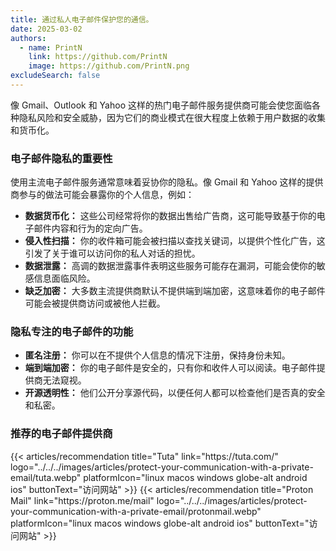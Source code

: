 ```yaml
---
title: 通过私人电子邮件保护您的通信。
date: 2025-03-02
authors:
  - name: PrintN
    link: https://github.com/PrintN
    image: https://github.com/PrintN.png
excludeSearch: false
---
```

像 Gmail、Outlook 和 Yahoo 这样的热门电子邮件服务提供商可能会使您面临各种隐私风险和安全威胁，因为它们的商业模式在很大程度上依赖于用户数据的收集和货币化。

### 电子邮件隐私的重要性
使用主流电子邮件服务通常意味着妥协你的隐私。像 Gmail 和 Yahoo 这样的提供商参与的做法可能会暴露你的个人信息，例如：
- **数据货币化：** 这些公司经常将你的数据出售给广告商，这可能导致基于你的电子邮件内容和行为的定向广告。
- **侵入性扫描：** 你的收件箱可能会被扫描以查找关键词，以提供个性化广告，这引发了关于谁可以访问你的私人对话的担忧。
- **数据泄露：** 高调的数据泄露事件表明这些服务可能存在漏洞，可能会使你的敏感信息面临风险。
- **缺乏加密：** 大多数主流提供商默认不提供端到端加密，这意味着你的电子邮件可能会被提供商访问或被他人拦截。

### 隐私专注的电子邮件的功能
- **匿名注册：** 你可以在不提供个人信息的情况下注册，保持身份未知。
- **端到端加密：** 你的电子邮件是安全的，只有你和收件人可以阅读。电子邮件提供商无法窥视。
- **开源透明性：** 他们公开分享源代码，以便任何人都可以检查他们是否真的安全和私密。

### 推荐的电子邮件提供商
<div class="recommendations">
  <div class="grid">
    {{< articles/recommendation title="Tuta" link="https://tuta.com/" logo="../../../images/articles/protect-your-communication-with-a-private-email/tuta.webp" platformIcon="linux macos windows globe-alt android ios" buttonText="访问网站" >}}
    {{< articles/recommendation title="Proton Mail" link="https://proton.me/mail" logo="../../../images/articles/protect-your-communication-with-a-private-email/protonmail.webp" platformIcon="linux macos windows globe-alt android ios" buttonText="访问网站" >}}
  </div>
</div>